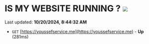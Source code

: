 # IS MY WEBSITE RUNNING ? [![](https://img.shields.io/static/v1?label=Sponsor&message=%E2%9D%A4&logo=GitHub&color=%23fe8e86)](https://github.com/sponsors/Youssef-Lehmam)

Last updated: **10/20/2024, 8:44:32 AM**

- `GET` [https://youssefservice.me](https://youssefservice.me) - **Up** (281ms)
